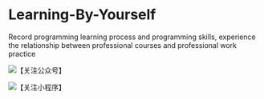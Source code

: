 # Learning-By-Yourself
Record programming learning process and programming skills, experience the relationship between professional courses and professional work practice


![【关注公众号】](https://1one-blog-1300387127.cos.ap-shanghai.myqcloud.com/share/%E4%BA%8C%E7%BB%B4%E7%A0%81/qrcode_for_gh_974786a5f6f3_258.jpg)


![【关注小程序】](https://1one-blog-1300387127.cos.ap-shanghai.myqcloud.com/share/%E4%BA%8C%E7%BB%B4%E7%A0%81/%E5%B0%8F%E7%A8%8B%E5%BA%8F.jpg)
